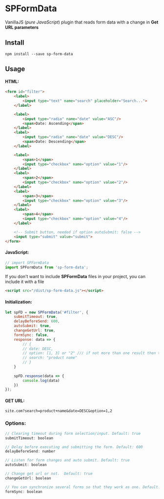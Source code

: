# SPFormData

VanillaJS (_pure JavaScript_) plugin that reads form data with a change in **Get URL parameters**

## Install

```
npm install --save sp-form-data
```

## Usage

#### HTML:
``` html
<form id="filter">
    <label>
        <input type="text" name="search" placeholder="Search...">
    </label>

    <label>
        <input type="radio" name="date" value="ASC"/>
        <span>Date: Ascending</span>
    </label>
    <label>
        <input type="radio" name="date" value="DESC"/>
        <span>Date: Descending</span>
    </label>

    <label>
        <span>1</span>
        <input type="checkbox" name="option" value="1"/>
    </label>
    <label>
        <span>2</span>
        <input type="checkbox" name="option" value="2"/>
    </label>
    <label>
        <span>3</span>
        <input type="checkbox" name="option" value="3"/>
    </label>
    <label>
        <span>4</span>
        <input type="checkbox" name="option" value="4"/>
    </label>

    <!-- Submit button, needed if option autoSubmit: false -->
    <input type="submit" value="submit">
</form>
```

#### JavaScript:
``` javascript
// import SPFormData
import SPFormData from 'sp-form-data';
```
If you don't want to include **SPFormData** files in your project, you can include it with a file
``` html
<script src="/dist/sp-form-data.js"></script>
```

#### Initialization:

``` javascript
let spFD = new SPFormData('#filter', {
    submitTimeout: true,
    delayBeforeSend: 600,
    autoSubmit: true,
    changeGetUrl: true,
    formSync: false,
    response: data => {        
        // {
        // date: DESC,
        // option: [1, 3] or "2" /// if not more than one result then the answer will contain a string,
        // search: "product name"
        // }
    }
    
    spFD.response(data => {
        console.log(data)
    })
});
```

#### GET URL:
```
site.com?search=product+name&date=DESC&option=1,2
```

### Options:

``` js
// Clearing timeout during form selection/input. Default: true
submitTimeout: boolean

// Delay before executing and submitting the form. Default: 600
delayBeforeSend: number

// Listen for form changes and auto submit. Default: true 
autoSubmit: boolean

// Change get url or not.  Default: true
changeGetUrl: boolean

// You can synchronize several forms so that they work as one. Default: false
formSync: boolean
```
